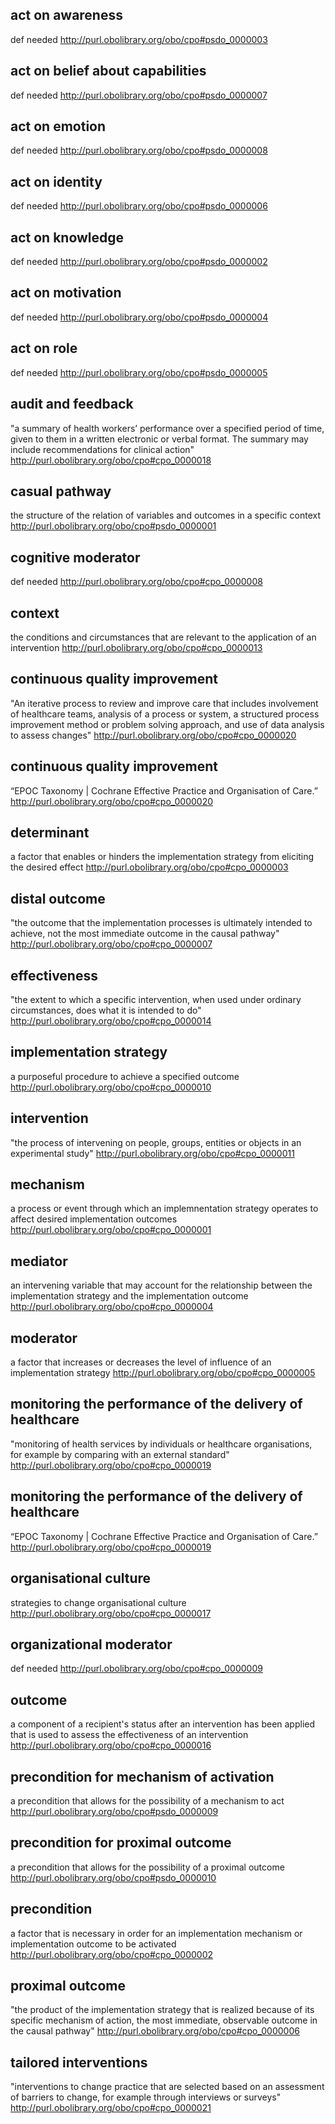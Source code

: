 ## act on awareness
def needed
http://purl.obolibrary.org/obo/cpo#psdo_0000003
## act on belief about capabilities
def needed
http://purl.obolibrary.org/obo/cpo#psdo_0000007
## act on emotion
def needed
http://purl.obolibrary.org/obo/cpo#psdo_0000008
## act on identity
def needed
http://purl.obolibrary.org/obo/cpo#psdo_0000006
## act on knowledge
def needed
http://purl.obolibrary.org/obo/cpo#psdo_0000002
## act on motivation
def needed
http://purl.obolibrary.org/obo/cpo#psdo_0000004
## act on role
def needed
http://purl.obolibrary.org/obo/cpo#psdo_0000005
## audit and feedback
"a summary of health workers’ performance over a specified period of time, given to them in a written electronic or verbal format. The summary may include recommendations for clinical action"
http://purl.obolibrary.org/obo/cpo#cpo_0000018
## casual pathway
the structure of the relation of variables and outcomes in a specific context
http://purl.obolibrary.org/obo/cpo#psdo_0000001
## cognitive moderator
def needed
http://purl.obolibrary.org/obo/cpo#cpo_0000008
## context
the conditions and circumstances that are relevant to the application of an intervention
http://purl.obolibrary.org/obo/cpo#cpo_0000013
## continuous quality improvement
"An iterative process to review and improve care that includes involvement of healthcare teams, analysis of a process or system, a structured process improvement method or problem solving approach, and use of data analysis to assess changes"
http://purl.obolibrary.org/obo/cpo#cpo_0000020
## continuous quality improvement
“EPOC Taxonomy | Cochrane Effective Practice and Organisation of Care.”
http://purl.obolibrary.org/obo/cpo#cpo_0000020
## determinant
a factor that enables or hinders the implementation strategy from eliciting the desired effect
http://purl.obolibrary.org/obo/cpo#cpo_0000003
## distal outcome
"the outcome that the implementation processes is ultimately intended to achieve, not the most immediate outcome in the causal pathway"
http://purl.obolibrary.org/obo/cpo#cpo_0000007
## effectiveness
"the extent to which a specific intervention, when used under ordinary circumstances, does what it is intended to do"
http://purl.obolibrary.org/obo/cpo#cpo_0000014
## implementation strategy
a purposeful procedure to achieve a specified outcome
http://purl.obolibrary.org/obo/cpo#cpo_0000010
## intervention
"the process of intervening on people, groups, entities or objects in an experimental study"
http://purl.obolibrary.org/obo/cpo#cpo_0000011
## mechanism
a process or event through which an implemnentation strategy operates to affect desired implementation outcomes
http://purl.obolibrary.org/obo/cpo#cpo_0000001
## mediator
an intervening variable that may account for the relationship between the implementation strategy and the implementation outcome
http://purl.obolibrary.org/obo/cpo#cpo_0000004
## moderator
a factor that increases or decreases the level of influence of an implementation strategy
http://purl.obolibrary.org/obo/cpo#cpo_0000005
## monitoring the performance of the delivery of healthcare
"monitoring of health services by individuals or healthcare organisations, for example by comparing with an external standard"
http://purl.obolibrary.org/obo/cpo#cpo_0000019
## monitoring the performance of the delivery of healthcare
“EPOC Taxonomy | Cochrane Effective Practice and Organisation of Care.”
http://purl.obolibrary.org/obo/cpo#cpo_0000019
## organisational culture
strategies to change organisational culture
http://purl.obolibrary.org/obo/cpo#cpo_0000017
## organizational moderator
def needed
http://purl.obolibrary.org/obo/cpo#cpo_0000009
## outcome
a component of a recipient's status after an intervention has been applied that is used to assess the effectiveness of an intervention
http://purl.obolibrary.org/obo/cpo#cpo_0000016
## precondition for mechanism of activation
a precondition that allows for the possibility of a mechanism to act
http://purl.obolibrary.org/obo/cpo#psdo_0000009
## precondition for proximal outcome
a precondition that allows for the possibility of a proximal outcome
http://purl.obolibrary.org/obo/cpo#psdo_0000010
## precondition
a factor that is necessary in order for an implementation mechanism or implementation outcome to be activated
http://purl.obolibrary.org/obo/cpo#cpo_0000002
## proximal outcome
"the product of the implementation strategy that is realized because of its specific mechanism of action, the most immediate, observable outcome in the causal pathway"
http://purl.obolibrary.org/obo/cpo#cpo_0000006
## tailored interventions
"interventions to change practice that are selected based on an assessment of barriers to change, for example through interviews or surveys"
http://purl.obolibrary.org/obo/cpo#cpo_0000021
